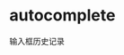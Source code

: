 # autocomplete
输入框历史记录

<template>
    <div class="container">
        <iframe name="stop" style="display: none;"></iframe>
        <el-form
            ref="form"
            :model="form"
            action="http://"
            target="stop"
            label-width="80px"
            :rules="rules"
            hide-required-asterisk
            @keyup.enter.native="onSubmit"
            style="width: 400px; margin: 20px auto"
        >
            <h1 style="text-align: center; margin-top: 20px">
                旺旺信息查询平台
            </h1>
            <el-form-item label="旺旺ID:" prop="name">
                <el-input
                    v-model.trim="form.name"
                    id="name"
                    size="small"
                    autocomplete="on"
                    style="width: 300px"
                ></el-input>
            </el-form-item>
            <el-form-item label="验证信息:" prop="passWord">
                <el-input
                    v-model.trim="form.passWord"
                    size="small"
                    style="width: 300px"
                ></el-input>
            </el-form-item>

            <el-form-item>
               
                <el-button type="primary" size="small" @click="onSubmit"
                    >查询</el-button
                >
            </el-form-item>
        </el-form>
    </div>
</template>
<script>
export default {
    name: "/business/manage",
    components: {},
    mixins: [],
    props: {},
    data() {
        return {
            form: {
                name: "",
                passWord: "",
            },
            rules: {
                name: [
                    {
                        required: true,
                        message: "请输入旺旺ID",
                    },
                ],
                passWord: [
                    {
                        required: true,
                        message: "请输入验证信息",
                    },
                ],
            },
        };
    },
    computed: {},
    watch: {},
    mounted() {},
    methods: {
        onSubmit() {
            this.$refs.form.validate((valid) => {
                if (valid) {
                    let params={
                        nick:this.form.name,
                        pswd:this.form.passWord,
                    }
                    this.$http
                        .businessBuyerLogin(params)
                        .then((res) => {
                            if(res.code==200){
                                this.$refs.form.$el.submit();
                                this.$message.success("操作成功");
                                localStorage.setItem("ACCESS-YLMF-TOKEN", res.data);
                                this.$store.commit("setToken", res.data); //context提交
                                this.$router.push("/home-page");
                            }else {
                                this.$message.error(res.msg)
                            }
                        })
                        .catch((err) => {
                            this.$message.error(err);
                        });
                }
            });
        },
    },
};
</script>
<style lang="less" scoped>

/deep/ .el-input__inner:-webkit-autofill {
    transition: background-color 50000s ease-in-out 0s;
    background: #fff;
}
</style>
